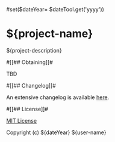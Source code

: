 #set($dateYear= $dateTool.get('yyyy'))
# ${project-name}

${project-description}


#[[## Obtaining]]#

TBD


#[[## Changelog]]#

An extensive changelog is available [here](CHANGELOG.md).


#[[## License]]#

[MIT License](LICENSE.md)

Copyright (c) ${dateYear} ${user-name}
